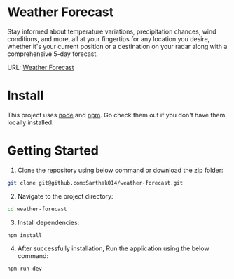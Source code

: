 # Weather Forecast

Stay informed about temperature variations, precipitation chances, wind conditions, and more, all at your fingertips for any location you desire, whether it's your current position or a destination on your radar along with a comprehensive 5-day forecast.

URL: [Weather Forecast](https://clever-lokum-e1d7a4.netlify.app/)

# Install

This project uses [node](https://nodejs.org/en) and [npm](https://www.npmjs.com/). Go check them out if you don't have them locally installed.


# Getting Started

1. Clone the repository using below command or download the zip folder:
```bash
git clone git@github.com:Sarthak014/weather-forecast.git
```

2. Navigate to the project directory:
```bash
cd weather-forecast
```

3. Install dependencies:
```bash
npm install
```

4. After successfully installation, Run the application using the below command:
```bash
npm run dev
```

